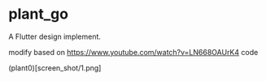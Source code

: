 # plant_go

A Flutter design implement.

modify based on https://www.youtube.com/watch?v=LN668OAUrK4 code


(plant0)[screen_shot/1.png]
